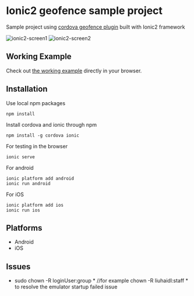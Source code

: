 # Ionic2 geofence sample project

Sample project using [cordova geofence plugin](https://github.com/cowbell/cordova-plugin-geofence) built with Ionic2 framework

![ionic2-screen1](https://cloud.githubusercontent.com/assets/1286444/23096546/4d522902-f61f-11e6-8ed4-b7ddf5cbc62a.png)
![ionic2-screen2](https://cloud.githubusercontent.com/assets/1286444/23096550/5a38b406-f61f-11e6-878e-e4ca09dd60a2.png)

## Working Example

Check out [the working example](https://ionic2-geofence.surge.sh/) directly in your browser.

## Installation

Use local npm packages

```
npm install
```

Install cordova and ionic through npm
```
npm install -g cordova ionic
```

For testing in the browser

```
ionic serve
```

For android

```
ionic platform add android
ionic run android
```

For iOS

```
ionic platform add ios
ionic run ios
```

## Platforms

- Android
- iOS

## Issues
 - sudo chown -R loginUser:group * //for example chown -R liuhaidl:staff * to resolve the emulator startup failed issue
